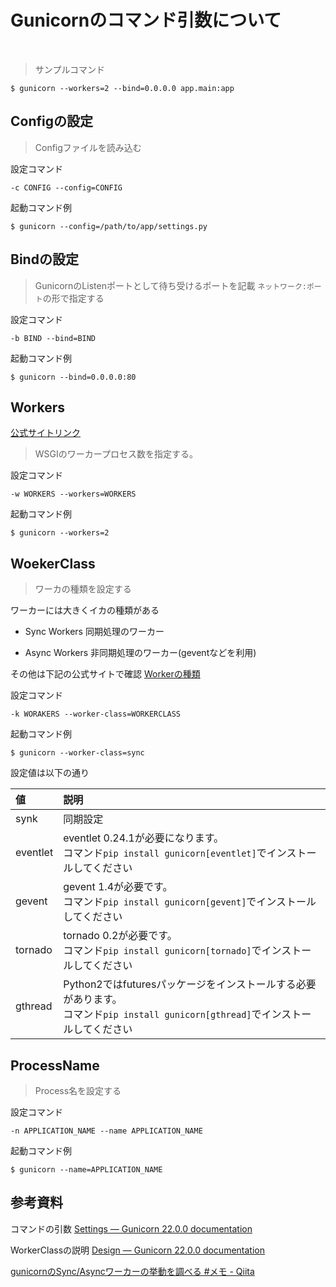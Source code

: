 # Gunicornのコマンド引数について

<br>

>サンプルコマンド
```bash:Command
$ gunicorn --workers=2 --bind=0.0.0.0 app.main:app
``````

## Configの設定

> Configファイルを読み込む


設定コマンド
```
-c CONFIG --config=CONFIG
```

起動コマンド例
```
$ gunicorn --config=/path/to/app/settings.py
```

## Bindの設定

>GunicornのListenポートとして待ち受けるポートを記載
>`ネットワーク:ポート`の形で指定する

設定コマンド
```
-b BIND --bind=BIND
```

起動コマンド例
```
$ gunicorn --bind=0.0.0.0:80
```
## Workers 
[公式サイトリンク](https://docs.gunicorn.org/en/stable/settings.html#workers)
>WSGIのワーカープロセス数を指定する。

設定コマンド
```
-w WORKERS --workers=WORKERS
```

起動コマンド例
```
$ gunicorn --workers=2
```

## WoekerClass
>ワーカの種類を設定する

ワーカーには大きくイカの種類がある
+ Sync Workers
 同期処理のワーカー

+ Async Workers
 非同期処理のワーカー(geventなどを利用) 

その他は下記の公式サイトで確認
[Workerの種類](https://docs.gunicorn.org/en/stable/design.html)

設定コマンド
```
-k WORAKERS --worker-class=WORKERCLASS
```

起動コマンド例
```
$ gunicorn --worker-class=sync
```


設定値は以下の通り

|値   |説明|
|:--- |:--- |
|synk | 同期設定|
|eventlet| eventlet 0.24.1が必要になります。<br>コマンド`pip install gunicorn[eventlet]`でインストールしてください|
|gevent| gevent 1.4が必要です。<br>コマンド`pip install gunicorn[gevent]`でインストールしてください|
|tornado| tornado 0.2が必要です。<br>コマンド`pip install gunicorn[tornado]`でインストールしてください|
|gthread|Python2ではfuturesパッケージをインストールする必要があります。<br>コマンド`pip install gunicorn[gthread]`でインストールしてください|



## ProcessName
>Process名を設定する

設定コマンド
```
-n APPLICATION_NAME --name APPLICATION_NAME
```

起動コマンド例
```
$ gunicorn --name=APPLICATION_NAME
```



## 参考資料

コマンドの引数
[Settings — Gunicorn 22.0.0 documentation](https://docs.gunicorn.org/en/latest/settings.html#config)

WorkerClassの説明
[Design — Gunicorn 22.0.0 documentation](https://docs.gunicorn.org/en/stable/design.html)

[gunicornのSync/Asyncワーカーの挙動を調べる #メモ - Qiita](https://qiita.com/KeisukeNagakawa/items/86d54b07defa47fd35a9)